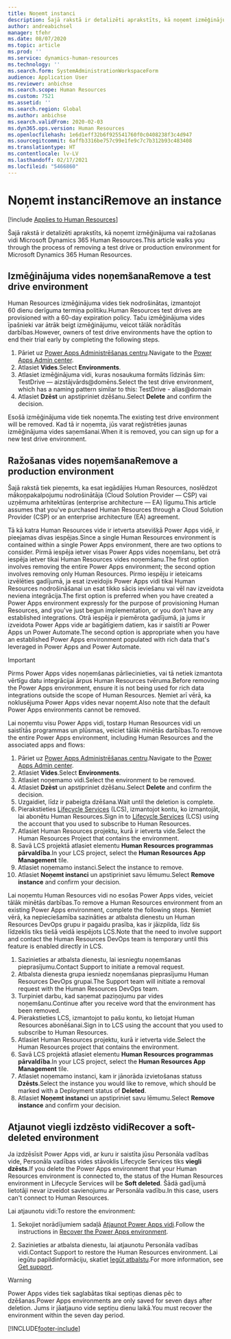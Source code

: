 ```yaml
---
title: Noņemt instanci
description: Šajā rakstā ir detalizēti aprakstīts, kā noņemt izmēģinājuma vai ražošanas vidi Microsoft Dynamics 365 Human Resources.
author: andreabichsel
manager: tfehr
ms.date: 08/07/2020
ms.topic: article
ms.prod: ''
ms.service: dynamics-human-resources
ms.technology: ''
ms.search.form: SystemAdministrationWorkspaceForm
audience: Application User
ms.reviewer: anbichse
ms.search.scope: Human Resources
ms.custom: 7521
ms.assetid: ''
ms.search.region: Global
ms.author: anbichse
ms.search.validFrom: 2020-02-03
ms.dyn365.ops.version: Human Resources
ms.openlocfilehash: 1e6d1eff32b6f925541760f0c0408238f3c4d947
ms.sourcegitcommit: 6affb3316be757c99e1fe9c7c7b312b93c483408
ms.translationtype: HT
ms.contentlocale: lv-LV
ms.lasthandoff: 02/17/2021
ms.locfileid: "5466860"
---
```

# <a name="remove-an-instance"></a><span data-ttu-id="eb3e3-103">Noņemt instanci</span><span class="sxs-lookup"><span data-stu-id="eb3e3-103">Remove an instance</span></span>

[!include [Applies to Human Resources](../includes/applies-to-hr.md)]

<span data-ttu-id="eb3e3-104">Šajā rakstā ir detalizēti aprakstīts, kā noņemt izmēģinājuma vai ražošanas vidi Microsoft Dynamics 365 Human Resources.</span><span class="sxs-lookup"><span data-stu-id="eb3e3-104">This article walks you through the process of removing a test drive or production environment for Microsoft Dynamics 365 Human Resources.</span></span>

## <a name="remove-a-test-drive-environment"></a><span data-ttu-id="eb3e3-105">Izmēģinājuma vides noņemšana</span><span class="sxs-lookup"><span data-stu-id="eb3e3-105">Remove a test drive environment</span></span>

<span data-ttu-id="eb3e3-106">Human Resources izmēģinājuma vides tiek nodrošinātas, izmantojot 60 dienu derīguma termiņa politiku.</span><span class="sxs-lookup"><span data-stu-id="eb3e3-106">Human Resources test drives are provisioned with a 60-day expiration policy.</span></span> <span data-ttu-id="eb3e3-107">Taču izmēģinājuma vides īpašnieki var ātrāk beigt izmēģinājumu, veicot tālāk norādītās darbības.</span><span class="sxs-lookup"><span data-stu-id="eb3e3-107">However, owners of test drive environments have the option to end their trial early by completing the following steps.</span></span> 

1. <span data-ttu-id="eb3e3-108">Pāriet uz [Power Apps Administrēšanas centru](https://admin.businessplatform.microsoft.com/).</span><span class="sxs-lookup"><span data-stu-id="eb3e3-108">Navigate to the [Power Apps Admin center](https://admin.businessplatform.microsoft.com/).</span></span>
2. <span data-ttu-id="eb3e3-109">Atlasiet **Vides**.</span><span class="sxs-lookup"><span data-stu-id="eb3e3-109">Select **Environments**.</span></span>
3. <span data-ttu-id="eb3e3-110">Atlasiet izmēģinājuma vidi, kuras nosaukuma formāts līdzinās šim: TestDrive — aizstājvārds@domēns.</span><span class="sxs-lookup"><span data-stu-id="eb3e3-110">Select the test drive environment, which has a naming pattern similar to this: TestDrive - alias@domain</span></span>
4. <span data-ttu-id="eb3e3-111">Atlasiet **Dzēst** un apstipriniet dzēšanu.</span><span class="sxs-lookup"><span data-stu-id="eb3e3-111">Select **Delete** and confirm the decision.</span></span> 

<span data-ttu-id="eb3e3-112">Esošā izmēģinājuma vide tiek noņemta.</span><span class="sxs-lookup"><span data-stu-id="eb3e3-112">The existing test drive environment will be removed.</span></span> <span data-ttu-id="eb3e3-113">Kad tā ir noņemta, jūs varat reģistrēties jaunas izmēģinājuma vides saņemšanai.</span><span class="sxs-lookup"><span data-stu-id="eb3e3-113">When it is removed, you can sign up for a new test drive environment.</span></span> 

## <a name="remove-a-production-environment"></a><span data-ttu-id="eb3e3-114">Ražošanas vides noņemšana</span><span class="sxs-lookup"><span data-stu-id="eb3e3-114">Remove a production environment</span></span>

<span data-ttu-id="eb3e3-115">Šajā rakstā tiek pieņemts, ka esat iegādājies Human Resources, noslēdzot mākoņpakalpojumu nodrošinātāja (Cloud Solution Provider — CSP) vai uzņēmuma arhitektūras (enterprise architecture — EA) līgumu.</span><span class="sxs-lookup"><span data-stu-id="eb3e3-115">This article assumes that you've purchased Human Resources through a Cloud Solution Provider (CSP) or an enterprise architecture (EA) agreement.</span></span> 

<span data-ttu-id="eb3e3-116">Tā kā katra Human Resources vide ir ietverta atsevišķā Power Apps vidē, ir pieejamas divas iespējas.</span><span class="sxs-lookup"><span data-stu-id="eb3e3-116">Since a single Human Resources environment is contained within a single Power Apps environment, there are two options to consider.</span></span> <span data-ttu-id="eb3e3-117">Pirmā iespēja ietver visas Power Apps vides noņemšanu, bet otrā iespēja ietver tikai Human Resources vides noņemšanu.</span><span class="sxs-lookup"><span data-stu-id="eb3e3-117">The first option involves removing the entire Power Apps environment; the second option involves removing only Human Resources.</span></span> <span data-ttu-id="eb3e3-118">Pirmo iespēju ir ieteicams izvēlēties gadījumā, ja esat izveidojis Power Apps vidi tikai Human Resources nodrošināšanai un esat tikko sācis ieviešanu vai vēl nav izveidota neviena integrācija.</span><span class="sxs-lookup"><span data-stu-id="eb3e3-118">The first option is preferred when you have created a Power Apps environment expressly for the purpose of provisioning Human Resources, and you've just begun implementation, or you don’t have any established integrations.</span></span> <span data-ttu-id="eb3e3-119">Otrā iespēja ir piemērota gadījumā, ja jums ir izveidota Power Apps vide ar bagātīgiem datiem, kas ir saistīti ar Power Apps un Power Automate.</span><span class="sxs-lookup"><span data-stu-id="eb3e3-119">The second option is appropriate when you have an established Power Apps environment populated with rich data that's leveraged in Power Apps and Power Automate.</span></span>

> [!Important]
> <span data-ttu-id="eb3e3-120">Pirms Power Apps vides noņemšanas pārliecinieties, vai tā netiek izmantota vērtīgu datu integrācijai ārpus Human Resources tvēruma.</span><span class="sxs-lookup"><span data-stu-id="eb3e3-120">Before removing the Power Apps environment, ensure it is not being used for rich data integrations outside the scope of Human Resources.</span></span> <span data-ttu-id="eb3e3-121">Ņemiet arī vērā, ka noklusējuma Power Apps vides nevar noņemt.</span><span class="sxs-lookup"><span data-stu-id="eb3e3-121">Also note that the default Power Apps environments cannot be removed.</span></span> 

<span data-ttu-id="eb3e3-122">Lai noņemtu visu Power Apps vidi, tostarp Human Resources vidi un saistītās programmas un plūsmas, veiciet tālāk minētās darbības.</span><span class="sxs-lookup"><span data-stu-id="eb3e3-122">To remove the entire Power Apps environment, including Human Resources and the associated apps and flows:</span></span>

1. <span data-ttu-id="eb3e3-123">Pāriet uz [Power Apps Administrēšanas centru](https://admin.businessplatform.microsoft.com/).</span><span class="sxs-lookup"><span data-stu-id="eb3e3-123">Navigate to the [Power Apps Admin center](https://admin.businessplatform.microsoft.com/).</span></span>
2. <span data-ttu-id="eb3e3-124">Atlasiet **Vides**.</span><span class="sxs-lookup"><span data-stu-id="eb3e3-124">Select **Environments**.</span></span>
3. <span data-ttu-id="eb3e3-125">Atlasiet noņemamo vidi.</span><span class="sxs-lookup"><span data-stu-id="eb3e3-125">Select the environment to be removed.</span></span>
4. <span data-ttu-id="eb3e3-126">Atlasiet **Dzēst** un apstipriniet dzēšanu.</span><span class="sxs-lookup"><span data-stu-id="eb3e3-126">Select **Delete** and confirm the decision.</span></span> 
5. <span data-ttu-id="eb3e3-127">Uzgaidiet, līdz ir pabeigta dzēšana.</span><span class="sxs-lookup"><span data-stu-id="eb3e3-127">Wait until the deletion is complete.</span></span>
6. <span data-ttu-id="eb3e3-128">Pierakstieties [Lifecycle Services](https://lcs.dynamics.com/Logon/Index) (LCS), izmantojot kontu, ko izmantojāt, lai abonētu Human Resources.</span><span class="sxs-lookup"><span data-stu-id="eb3e3-128">Sign in to [Lifecycle Services](https://lcs.dynamics.com/Logon/Index) (LCS) using the account that you used to subscribe to Human Resources.</span></span> 
7. <span data-ttu-id="eb3e3-129">Atlasiet Human Resources projektu, kurā ir ietverta vide.</span><span class="sxs-lookup"><span data-stu-id="eb3e3-129">Select the Human Resources Project that contains the environment.</span></span> 
8. <span data-ttu-id="eb3e3-130">Savā LCS projektā atlasiet elementu **Human Resources programmas pārvaldība**.</span><span class="sxs-lookup"><span data-stu-id="eb3e3-130">In your LCS project, select the **Human Resources App Management** tile.</span></span> 
9. <span data-ttu-id="eb3e3-131">Atlasiet noņemamo instanci.</span><span class="sxs-lookup"><span data-stu-id="eb3e3-131">Select the instance to remove.</span></span> 
10. <span data-ttu-id="eb3e3-132">Atlasiet **Noņemt instanci** un apstipriniet savu lēmumu.</span><span class="sxs-lookup"><span data-stu-id="eb3e3-132">Select **Remove instance** and confirm your decision.</span></span>  

<span data-ttu-id="eb3e3-133">Lai noņemtu Human Resources vidi no esošas Power Apps vides, veiciet tālāk minētās darbības.</span><span class="sxs-lookup"><span data-stu-id="eb3e3-133">To remove a Human Resources environment from an existing Power Apps environment, complete the following steps.</span></span> <span data-ttu-id="eb3e3-134">Ņemiet vērā, ka nepieciešamība sazināties ar atbalsta dienestu un Human Resources DevOps grupu ir pagaidu prasība, kas ir jāizpilda, līdz šis līdzeklis tiks tiešā veidā iespējots LCS.</span><span class="sxs-lookup"><span data-stu-id="eb3e3-134">Note that the need to involve support and contact the Human Resources DevOps team is temporary until this feature is enabled directly in LCS.</span></span>

1. <span data-ttu-id="eb3e3-135">Sazinieties ar atbalsta dienestu, lai iesniegtu noņemšanas pieprasījumu.</span><span class="sxs-lookup"><span data-stu-id="eb3e3-135">Contact Support to initiate a removal request.</span></span>
2. <span data-ttu-id="eb3e3-136">Atbalsta dienesta grupa iesniedz noņemšanas pieprasījumu Human Resources DevOps grupai.</span><span class="sxs-lookup"><span data-stu-id="eb3e3-136">The Support team will initiate a removal request with the Human Resources DevOps team.</span></span> 
3. <span data-ttu-id="eb3e3-137">Turpiniet darbu, kad saņemat paziņojumu par vides noņemšanu.</span><span class="sxs-lookup"><span data-stu-id="eb3e3-137">Continue after you receive word that the environment has been removed.</span></span>
4. <span data-ttu-id="eb3e3-138">Pierakstieties LCS, izmantojot to pašu kontu, ko lietojat Human Resources abonēšanai.</span><span class="sxs-lookup"><span data-stu-id="eb3e3-138">Sign in to LCS using the account that you used to subscribe to Human Resources.</span></span> 
5. <span data-ttu-id="eb3e3-139">Atlasiet Human Resources projektu, kurā ir ietverta vide.</span><span class="sxs-lookup"><span data-stu-id="eb3e3-139">Select the Human Resources project that contains the environment.</span></span> 
6. <span data-ttu-id="eb3e3-140">Savā LCS projektā atlasiet elementu **Human Resources programmas pārvaldība**.</span><span class="sxs-lookup"><span data-stu-id="eb3e3-140">In your LCS project, select the **Human Resources App Management** tile.</span></span> 
7. <span data-ttu-id="eb3e3-141">Atlasiet noņemamo instanci, kam ir jānorāda izvietošanas statuss **Dzēsts**.</span><span class="sxs-lookup"><span data-stu-id="eb3e3-141">Select the instance you would like to remove, which should be marked with a Deployment status of **Deleted**.</span></span>
8. <span data-ttu-id="eb3e3-142">Atlasiet **Noņemt instanci** un apstipriniet savu lēmumu.</span><span class="sxs-lookup"><span data-stu-id="eb3e3-142">Select **Remove instance** and confirm your decision.</span></span> 

## <a name="recover-a-soft-deleted-environment"></a><span data-ttu-id="eb3e3-143">Atjaunot viegli izdzēsto vidi</span><span class="sxs-lookup"><span data-stu-id="eb3e3-143">Recover a soft-deleted environment</span></span>

<span data-ttu-id="eb3e3-144">Ja izdzēsīsit Power Apps vidi, ar kuru ir saistīta jūsu Personāla vadības vide, Personāla vadības vides stāvoklis Lifecycle Services tiks **viegli dzēsts**.</span><span class="sxs-lookup"><span data-stu-id="eb3e3-144">If you delete the Power Apps environment that your Human Resources environment is connected to, the status of the Human Resources environment in Lifecycle Services will be **Soft deleted**.</span></span> <span data-ttu-id="eb3e3-145">Šādā gadījumā lietotāji nevar izveidot savienojumu ar Personāla vadību.</span><span class="sxs-lookup"><span data-stu-id="eb3e3-145">In this case, users can't connect to Human Resources.</span></span>

<span data-ttu-id="eb3e3-146">Lai atjaunotu vidi:</span><span class="sxs-lookup"><span data-stu-id="eb3e3-146">To restore the environment:</span></span>

1. <span data-ttu-id="eb3e3-147">Sekojiet norādījumiem sadaļā [Atjaunot Power Apps vidi](/power-platform/admin/recover-environment.md).</span><span class="sxs-lookup"><span data-stu-id="eb3e3-147">Follow the instructions in [Recover the Power Apps environment](/power-platform/admin/recover-environment.md).</span></span>

2. <span data-ttu-id="eb3e3-148">Sazinieties ar atbalsta dienestu, lai atjaunotu Personāla vadības vidi.</span><span class="sxs-lookup"><span data-stu-id="eb3e3-148">Contact Support to restore the Human Resources environment.</span></span> <span data-ttu-id="eb3e3-149">Lai iegūtu papildinformāciju, skatiet [Iegūt atbalstu](hr-admin-troubleshooting-support.md).</span><span class="sxs-lookup"><span data-stu-id="eb3e3-149">For more information, see [Get support](hr-admin-troubleshooting-support.md).</span></span>

> [!Warning]
> <span data-ttu-id="eb3e3-150">Power Apps vides tiek saglabātas tikai septiņas dienas pēc to dzēšanas.</span><span class="sxs-lookup"><span data-stu-id="eb3e3-150">Power Apps environments are only saved for seven days after deletion.</span></span> <span data-ttu-id="eb3e3-151">Jums ir jāatjauno vide septiņu dienu laikā.</span><span class="sxs-lookup"><span data-stu-id="eb3e3-151">You must recover the environment within the seven day period.</span></span>


[!INCLUDE[footer-include](../includes/footer-banner.md)]